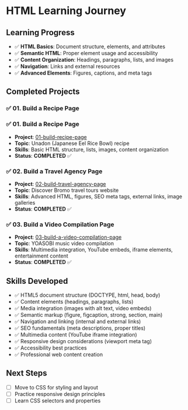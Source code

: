 # HTML Learning Journey

## Learning Progress

- ✅ **HTML Basics**: Document structure, elements, and attributes
- ✅ **Semantic HTML**: Proper element usage and accessibility
- ✅ **Content Organization**: Headings, paragraphs, lists, and images
- ✅ **Navigation**: Links and external resources
- ✅ **Advanced Elements**: Figures, captions, and meta tags

## Completed Projects

### ✅ 01. Build a Recipe Page

### ✅ 01. Build a Recipe Page
- **Project**: [01-build-recipe-page](01-build-recipe-page/)
- **Topic**: Unadon (Japanese Eel Rice Bowl) recipe
- **Skills**: Basic HTML structure, lists, images, content organization
- **Status**: **COMPLETED** ✅

### ✅ 02. Build a Travel Agency Page
- **Project**: [02-build-travel-agency-page](02-build-travel-agency-page/)
- **Topic**: Discover Bromo travel tours website
- **Skills**: Advanced HTML, figures, SEO meta tags, external links, image galleries
- **Status**: **COMPLETED** ✅

### ✅ 03. Build a Video Compilation Page
- **Project**: [03-build-a-video-compilation-page](03-build-a-video-compilation-page/)
- **Topic**: YOASOBI music video compilation
- **Skills**: Multimedia integration, YouTube embeds, iframe elements, entertainment content
- **Status**: **COMPLETED** ✅

## Skills Developed

- ✅ HTML5 document structure (DOCTYPE, html, head, body)
- ✅ Content elements (headings, paragraphs, lists)
- ✅ Media integration (images with alt text, video embeds)
- ✅ Semantic markup (figure, figcaption, strong, section, main)
- ✅ Navigation and linking (internal and external links)
- ✅ SEO fundamentals (meta descriptions, proper titles)
- ✅ Multimedia content (YouTube iframe integration)
- ✅ Responsive design considerations (viewport meta tag)
- ✅ Accessibility best practices
- ✅ Professional web content creation

## Next Steps

- [ ] Move to CSS for styling and layout
- [ ] Practice responsive design principles
- [ ] Learn CSS selectors and properties
